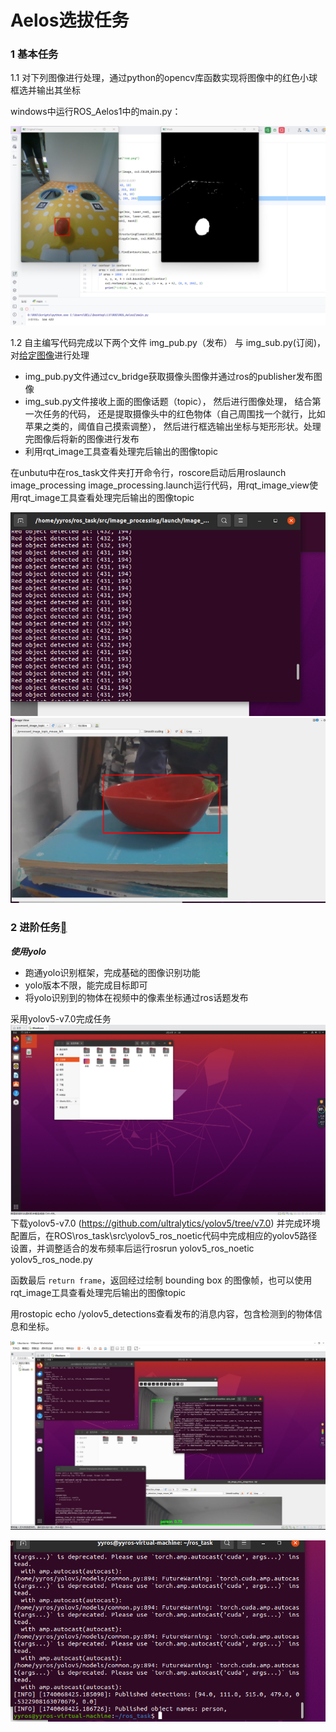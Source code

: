 # Aelos选拔任务

### 1 基本任务

1.1 对下列图像进行处理，通过python的opencv库函数实现将图像中的红色小球框选并输出其坐标



windows中运行ROS_Aelos1中的main.py：

![](https://github.com/liudeyu07/aelos/blob/main/image/1.1.png)



1.2  自主编写代码完成以下两个文件 img_pub.py（发布） 与 img_sub.py(订阅)，对[给定图像](https://ultramarine-image.oss-cn-beijing.aliyuncs.com/img/image-20221027164357622.png)进行处理

- img_pub.py文件通过cv_bridge获取摄像头图像并通过ros的publisher发布图像
- img_sub.py文件接收上面的图像话题（topic）， 然后进行图像处理， 结合第一次任务的代码， 还是提取摄像头中的红色物体（自己周围找一个就行，比如苹果之类的，阈值自己摸索调整）， 然后进行框选输出坐标与矩形形状。处理完图像后将新的图像进行发布
- 利用rqt_image工具查看处理完后输出的图像topic

在unbutu中在ros_task文件夹打开命令行，roscore启动后用roslaunch image_processing image_processing.launch运行代码，用rqt_image_view使用rqt_image工具查看处理完后输出的图像topic

![](https://github.com/liudeyu07/aelos/blob/main/image/1.2.1.png)
![](https://github.com/liudeyu07/aelos/blob/main/image/1.2.2.png)

### 2 进阶任务[](https://irctasks.readthedocs.io/zh-cn/latest/aelostask.html#id3)

***使用yolo***

- 跑通yolo识别框架，完成基础的图像识别功能
- yolo版本不限，能完成目标即可
- 将yolo识别到的物体在视频中的像素坐标通过ros话题发布

采用yolov5-v7.0完成任务
![](https://github.com/liudeyu07/aelos/blob/main/image/2.0.png)
下载yolov5-v7.0 (https://github.com/ultralytics/yolov5/tree/v7.0)
并完成环境配置后，在ROS\ros_task\src\yolov5_ros_noetic代码中完成相应的yolov5路径设置，并调整适合的发布频率后运行rosrun yolov5_ros_noetic yolov5_ros_node.py

函数最后 `return frame`，返回经过绘制 bounding box 的图像帧，也可以使用rqt_image工具查看处理完后输出的图像topic

用rostopic echo /yolov5_detections查看发布的消息内容，包含检测到的物体信息和坐标。

![](https://github.com/liudeyu07/aelos/blob/main/image/2.1.png)

![](https://github.com/liudeyu07/aelos/blob/main/image/2.2.png)
